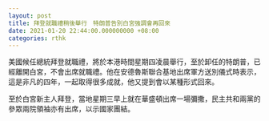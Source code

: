 ```yaml
---
layout: post
title: 拜登就職禮稍後舉行　特朗普告別白宮強調會再回來
date: 2021-01-20 22:44:00.000000000 +08:00
categories: rthk
---
```


美國候任總統拜登就職禮，將於本港時間星期四凌晨舉行，至於卸任的特朗普，已經離開白宮，不會出席就職禮。他在安德魯斯聯合基地出席軍方送別儀式時表示，這是非凡的四年，一起取得很多成就，他又提到會以某種形式回來。

至於白宮新主人拜登，當地星期三早上就在華盛頓出席一場彌撒，民主共和兩黨的參眾兩院領袖亦有出席，以示國家團結。
